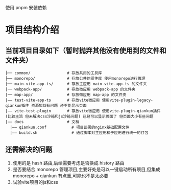 使用 pnpm 安装依赖

# 项目结构介绍

## 当前项目目录如下（暂时抛弃其他没有使用到的文件和文件夹）

    ├── common/                # 存放共用的工具库
    ├── monorepo/              # 存放公共的组件库 使用monorepo进行管理
    ├── main-vite-app-ts/      # 存放主应用 main-vite-app-ts 的文件夹
    |── webpack-app/           # 存放微应用 webpack-app 的文件夹
    |── map-app/               # 存放微应用 map-app 的文件夹
    |—— test-vite-app-ts       # 存放vite微应用 使用vite-plugin-legacy-qiankun插件 资源加载有问题 还不能显示页面
    |—— vite-test-plugin       # 存放vite微应用 使用vite-plugin-qiankun插件(比较主流 但未解决css沙箱和js沙箱问题) 已经可以显示页面了 但页面大小有些问题
    |—— docs                   # 文档
      |—— qiankun.conf           # 项目部署的nginx基础配置文件
      |—— build.sh               # 通过脚本对主应用和子应用进行统一的打包

## 还需解决的问题

1. 使用的是 hash 路由,后续需要考虑是否换成 history 路由
2. 是否要结合 monorepo 管理项目,主要好处是可以一键启动所有项目,但集成 monorepo + qiankun 有点重,可能也不是太必要
3. 试验vite项目的js和css
